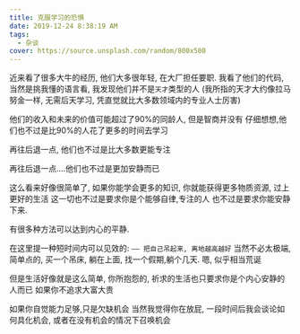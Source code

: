 ```yaml
---
title: 克服学习的恐惧
date: 2019-12-24 8:38:19 AM
tags:
  - 杂谈
cover: https://source.unsplash.com/random/800x500
---
```


近来看了很多大牛的经历, 他们大多很年轻, 在大厂担任要职.
我看了他们的代码, 当然是挑我懂的语言看, 我发现他们并不是`天才`类型的人
(我所指的天才大约像拉马努金一样, 无需后天学习, 凭直觉就比大多数领域内的专业人士厉害)

他们的收入和未来的价值可能超过了90%的同龄人, 但是智商并没有
仔细想想,他们也不过是比90%的人花了更多的时间去学习

再往后退一点, 他们也不过是比大多数更能专注

再往后退一点….他们也不过是更加安静而已

这么看来好像很简单了, 如果你能学会更多的知识, 你就能获得更多物质资源, 过上更好的生活
这一切也不过是要求你是个能够自律,专注的人
也不过是要求你能安静下来.

有很多种方法可以达到内心的平静.


在这里提一种短时间内可以见效的:
  `—— 把自己吊起来, 离地越高越好`
当然不必太极端, 简单点的, 买一个吊床, 躺在上面, 找一个假期,躺个几天.
嗯, 似乎相当荒诞

但是生活好像就是这么简单, 
你所抱怨的, 祈求的生活也只要求你是个内心安静的人而已
如果你不追求大富大贵

如果你自觉能力足够,只是欠缺机会
当然我觉得你在放屁,
一段时间后我会谈论如何具化机会,
或者在没有机会的情况下召唤机会